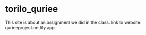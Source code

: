 # torilo_quriee

This site is about an assignment we did in the class.
link to website: qurieeproject.netlify.app
